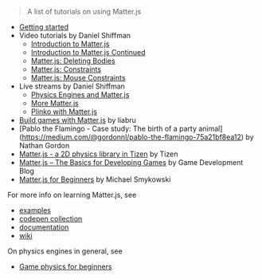 > A list of tutorials on using Matter.js

- [Getting started](https://github.com/liabru/matter-js/wiki/Getting-started)
- Video tutorials by Daniel Shiffman
  - [Introduction to Matter.js](https://www.youtube.com/watch?v=urR596FsU68&feature=youtu.be&list=PLRqwX-V7Uu6akvoNKE4GAxf6ZeBYoJ4uh)
  - [Introduction to Matter.js Continued](https://www.youtube.com/watch?v=uITcoKpbQq4&list=PLRqwX-V7Uu6akvoNKE4GAxf6ZeBYoJ4uh&index=21)
  - [Matter.js: Deleting Bodies](https://www.youtube.com/watch?v=4HsVCLakjtQ&list=PLRqwX-V7Uu6akvoNKE4GAxf6ZeBYoJ4uh&index=22)
  - [Matter.js: Constraints](https://www.youtube.com/watch?v=szztTszPp-8&index=23&list=PLRqwX-V7Uu6akvoNKE4GAxf6ZeBYoJ4uh)
  - [Matter.js: Mouse Constraints](https://www.youtube.com/watch?v=W-ou_sVlTWk&list=PLRqwX-V7Uu6akvoNKE4GAxf6ZeBYoJ4uh&index=24)
- Live streams by Daniel Shiffman
  - [Physics Engines and Matter.js](https://www.youtube.com/watch?v=YKdvQYk7orE)
  - [More Matter.js](https://www.youtube.com/watch?v=BOAMGfGO6Xs)
  - [Plinko with Matter.js](https://www.youtube.com/watch?v=Iu3M-X1yRFU)
- [Build games with Matter.js](http://www.pressreader.com/australia/net-magazine-the-voice-of-web-design/20140520/282926678418586) by liabru
- [Pablo the Flamingo - Case study: The birth of a party animal] (https://medium.com/@gordonnl/pablo-the-flamingo-75a21bf8ea12) by Nathan Gordon
- [Matter.js - a 2D physics library in Tizen](https://developer.tizen.org/community/tip-tech/matter.js-2d-physics-library-tizen) by Tizen
- [Matter.js – The Basics for Developing Games](https://www.gamedevelopment.blog/matter-js-basics-developing-games/) by Game Development Blog
- [Matter.js for Beginners](https://medium.com/@michaelsmykowski/balling-with-matter-js-ff567d2eabf4#.gno2bwig0) by Michael Smykowski

For more info on learning Matter.js, see

- [examples](https://github.com/liabru/matter-js/tree/master/examples)
- [codepen collection](http://codepen.io/collection/Fuagy/)
- [documentation](http://brm.io/matter-js/docs/)
- [wiki](https://github.com/liabru/matter-js/wiki)

On physics engines in general, see
- [Game physics for beginners](http://brm.io/game-physics-for-beginners/)